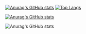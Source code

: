 [![Anurag's GitHub stats](https://github-readme-stats.vercel.app/api?username=darko5r&show_icons=true&theme=gruvbox)](https://github.com/darko5r/github-readme-stats)
[![Top Langs](https://github-readme-stats.vercel.app/api/top-langs/?username=darko5r&layout=compact&show_icons=true&theme=gruvbox)](https://github.com/darko5r/github-readme-stats)

[![Anurag's GitHub stats](https://github-readme-stats.vercel.app/api?username=darko5r&theme=gruvbox&show_icons=true)](https://github.com/anuraghazra/github-readme-stats)

![Anurag's GitHub stats](https://github-readme-stats.vercel.app/api?username=darko5r&show_icons=true&theme=dark)
